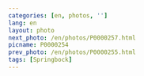 ```yaml
---
categories: [en, photos, '']
lang: en
layout: photo
next_photo: /en/photos/P0000257.html
picname: P0000254
prev_photo: /en/photos/P0000255.html
tags: [Springbock]
---
```


